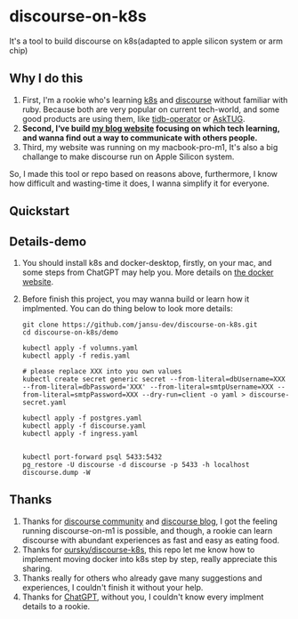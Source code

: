 # discourse-on-k8s

It's a tool to build discourse on k8s(adapted to apple silicon system or arm chip)

## Why I do this

1. First, I'm a rookie who's learning [k8s](https://kubernetes.io/) and [discourse](https://github.com/discourse/discourse) without familiar with ruby. Because both are very popular on current tech-world, and some good products are using them, like [tidb-operator](https://github.com/pingcap/tidb-operator) or [AskTUG](https://tidb.net/u/jansu-dev/post/all).  
2. **Second, I‘ve build [my blog website](http://www.dbnest.net/) focusing on which tech learning, and wanna find out a way to communicate with others people.**
3. Third, my website was running on my macbook-pro-m1, It's also a big challange to make discourse run on Apple Silicon system.

So, I made this tool or repo based on reasons above, furthermore, I know how difficult and wasting-time it does, I wanna simplify it for everyone.

## Quickstart

## Details-demo

1. You should install k8s and docker-desktop, firstly, on your mac, and some steps from ChatGPT may help you. More details on [the docker website](https://www.docker.com/products/docker-desktop/).

2. Before finish this project, you may wanna build or learn how it implmented. You can do thing below to look more details:

    ```shell
    git clone https://github.com/jansu-dev/discourse-on-k8s.git
    cd discourse-on-k8s/demo

    kubectl apply -f volumns.yaml
    kubectl apply -f redis.yaml

    # please replace XXX into you own values
    kubectl create secret generic secret --from-literal=dbUsername=XXX --from-literal=dbPassword='XXX' --from-literal=smtpUsername=XXX --from-literal=smtpPassword=XXX --dry-run=client -o yaml > discourse-secret.yaml

    kubectl apply -f postgres.yaml
    kubectl apply -f discourse.yaml
    kubectl apply -f ingress.yaml


    kubectl port-forward psql 5433:5432
    pg_restore -U discourse -d discourse -p 5433 -h localhost discourse.dump -W
    ```

## Thanks

1. Thanks for [discourse community](https://meta.discourse.org/tag/arm) and [discourse blog](https://blog.discourse.org/2021/12/2021-12-07-discourse-on-a-raspberry-pi/), I got the feeling running discourse-on-m1 is possible, and though, a rookie can learn discourse with abundant experiences as fast and easy as eating food.
2. Thanks for [oursky/discourse-k8s](https://github.com/oursky/discourse-k8s), this repo let me know how to implement moving docker into k8s step by step, really appreciate this sharing.
3. Thanks really for others who already gave many suggestions and experiences, I couldn't finish it without your help.
4. Thanks for [ChatGPT](https://chat.openai.com/chat), without you, I couldn't know every implment details to a rookie.
